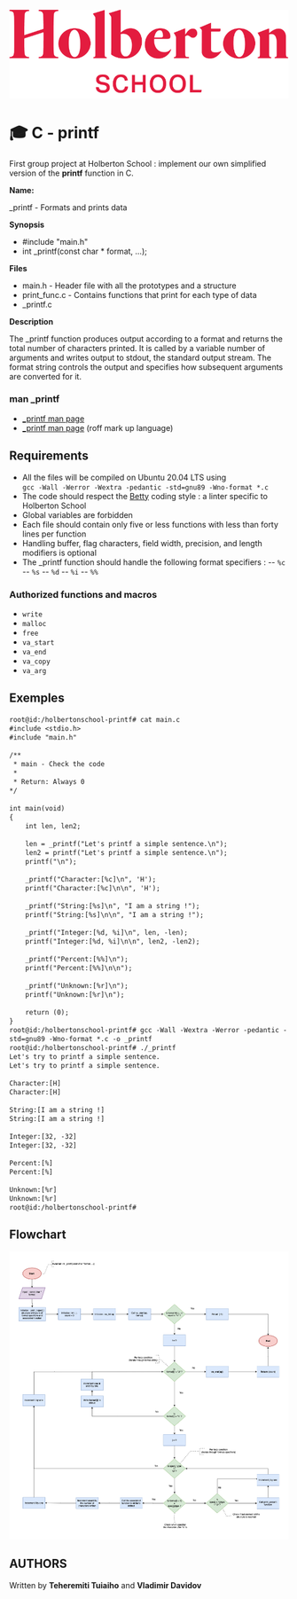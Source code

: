 ![Holberton School logo](https://github.com/Teheremiti/holbertonschool-printf/blob/master/holberton_school_logo.png)

# :mortar_board: C - printf

First group project at Holberton School : implement our own simplified version of the **printf** function in C.

**Name:** 

_printf - Formats and prints data

**Synopsis**

- #include "main.h"
- int _printf(const char * format, ...);

**Files**

- main.h - Header file with all the prototypes and a structure 
- print_func.c - Contains functions that print for each type of data
- _printf.c

**Description**

The _printf function produces output according to a format and returns the total number of characters printed. It is called by a variable number of arguments and writes output to stdout, the standard output stream.
The format string controls the output and specifies how subsequent arguments are converted for it.


### man _printf

- [_printf man page](https://github.com/Teheremiti/holbertonschool-printf/blob/master/man_3_printf)
- [_printf man page](https://github.com/Teheremiti/holbertonschool-printf/blob/master/man_3_printf.1) (roff mark up language)


## Requirements

-   All the files will be compiled on Ubuntu 20.04 LTS using  
`gcc -Wall -Werror -Wextra -pedantic -std=gnu89 -Wno-format *.c`
- The code should respect the [Betty](https://github.com/holbertonschool/Betty/wiki) coding style : a linter specific to Holberton School
- Global variables are forbidden
- Each file should contain only five or less functions with less than forty lines per function
-  Handling buffer, flag characters, field width, precision, and length modifiers is optional
- The _printf function should handle the following format specifiers :
-- `%c`
-- `%s`
-- `%d`
-- `%i`
-- `%%`

### Authorized functions and macros
-   `write` 
-   `malloc` 
-   `free` 
-   `va_start` 
-   `va_end`
-   `va_copy`
-   `va_arg`



## Exemples

	root@id:/holbertonschool-printf# cat main.c
	#include <stdio.h>
	#include "main.h"
	
	/**
	 * main - Check the code
	 *   
	 * Return: Always 0
	*/
	  
	int main(void)
	{
		int len, len2;

		len = _printf("Let's printf a simple sentence.\n");
		len2 = printf("Let's printf a simple sentence.\n");
		printf("\n");

		_printf("Character:[%c]\n", 'H');
		printf("Character:[%c]\n\n", 'H');

		_printf("String:[%s]\n", "I am a string !");
		printf("String:[%s]\n\n", "I am a string !");

		_printf("Integer:[%d, %i]\n", len, -len);
		printf("Integer:[%d, %i]\n\n", len2, -len2);

		_printf("Percent:[%%]\n");
		printf("Percent:[%%]\n\n");

		_printf("Unknown:[%r]\n");
		printf("Unknown:[%r]\n");

		return (0);
	}
	root@id:/holbertonschool-printf# gcc -Wall -Wextra -Werror -pedantic -std=gnu89 -Wno-format *.c -o _printf
	root@id:/holbertonschool-printf# ./_printf
	Let's try to printf a simple sentence.
	Let's try to printf a simple sentence.

	Character:[H]
	Character:[H]

	String:[I am a string !]
	String:[I am a string !]

	Integer:[32, -32]
	Integer:[32, -32]

	Percent:[%]
	Percent:[%]

	Unknown:[%r]
	Unknown:[%r]
	root@id:/holbertonschool-printf#

## Flowchart
![Flowchart](https://github.com/Teheremiti/holbertonschool-printf/blob/master/_printf_flowchart.png)

## AUTHORS

Written by **Teheremiti Tuiaiho** and **Vladimir Davidov**
